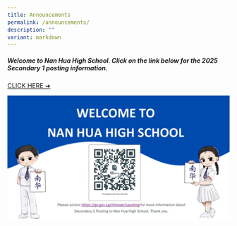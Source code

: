 ```yaml
---
title: Announcements
permalink: /announcements/
description: ""
variant: markdown
---
```

<h5>Welcome to Nan Hua High School. Click on the link below for the 2025 Secondary 1 posting information.</h5>

[CLICK HERE ➜](https://go.gov.sg/nhhssec1posting)

![](/images/Annoucement/18_Dec_onwards.jpg)